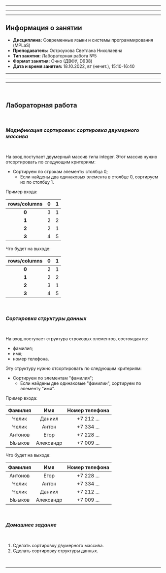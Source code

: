 ___
___
___
## Информация о занятии
- __Дисциплина:__ Современные языки и системы программирования (MPLaS)
- __Преподаватель:__ Остроухова Светлана Николаевна
- __Тип занятия:__ Лабораторная работа №5
- __Формат занятия:__ Очно (ДВФУ, D938)
- __Дата и время занятия:__ 18.10.2022, вт (нечет.), 15:10-16:40
___
___
___

&nbsp;

## Лабораторная работа

&nbsp;

### ___Модификация сортировки: сортировка двумерного массива___

&nbsp;

На вход поступает двумерный массив типа integer.
Этот массив нужно отсортировать по следующим критериям:
- Сортируем по строкам элементы столбца 0;
    - Если найдены два одинаковых элемента в столбце 0, сортируем их по
    столбцу 1.

Пример входа:

|rows/columns|0|1|
|:-:|:-:|:-:|
|__0__|3|1|
|__1__|2|2|
|__2__|2|1|
|__3__|4|5|

Что будет на выходе:

|rows/columns|0|1|
|:-:|:-:|:-:|
|__0__|2|1|
|__1__|2|2|
|__2__|3|1|
|__3__|4|5|

&nbsp;

### ___Сортировка структуры данных___

&nbsp;

На вход поступает структура строковых элементов, состоящая из:
- фамилия;
- имя;
- номер телефона.

Эту структуру нужно отсортировать по следующим критериям:
- Сортируем по элементам "фамилия";
    - Если найдены две одинаковые "фамилии", сортируем по элементу "имя".

Пример входа:

Фамилия|Имя|Номер телефона|
|:-:|:-:|:-:|
Челик|Даниил|+7 212 ...|
Челик|Антон|+7 334 ...|
Антонов|Егор|+7 228 ...|
Ыыыков|Александр|+7 009 ...|

Что будет на выходе:

|Фамилия|Имя|Номер телефона|
|:-:|:-:|:-:|
|Антонов|Егор|+7 228 ...|
|Челик|Антон|+7 334 ...|
|Челик|Даниил|+7 212 ...|
|Ыыыков|Александр|+7 009 ...|

&nbsp;

### ___Домашнее задание___

&nbsp;

1. Сделать сортировку двумерного массива.
2. Сделать сортировку структуры данных.

&nbsp;

___